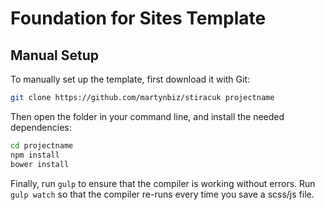 # Foundation for Sites Template

## Manual Setup

To manually set up the template, first download it with Git:

```bash
git clone https://github.com/martynbiz/stiracuk projectname
```

Then open the folder in your command line, and install the needed dependencies:

```bash
cd projectname
npm install
bower install
```

Finally, run `gulp` to ensure that the compiler is working without errors. Run
`gulp watch` so that the compiler re-runs every time you save a scss/js file.
